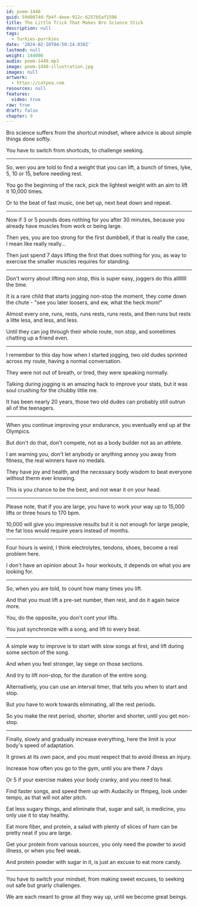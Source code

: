 ```yaml
---
id: poem-1440
guid: 59d0074d-fb4f-4eee-912c-6257b5af1596
title: The Little Trick That Makes Bro Science Stick
description: null
tags:
  - furkies-purrkies
date: '2024-02-10T04:50:24.030Z'
lastmod: null
weight: 144000
audio: poem-1440.mp3
image: poem-1440-illustration.jpg
images: null
artwork:
  - https://catpea.com
resources: null
features:
  video: true
raw: true
draft: false
chapter: 9
---
```


Bro science suffers from the shortcut mindset,
where advice is about simple things done softly.

You have to switch from shortcuts,
to challenge seeking.

---

So, wen you are told to find a weight that you can lift,
a bunch of times, lyke, 5, 10 or 15, before needing rest.

You go the beginning of the rack,
pick the lightest weight with an aim to lift it 10,000 times.

Or to the beat of fast music,
one bet up, next beat down and repeat.

---

Now if 3 or 5 pounds does nothing for you after 30 minutes,
because you already have muscles from work or being large.

Then yes, you are too strong for the first dumbbell,
if that is really the case, I mean like really really...

Then just spend 7 days lifting the first that does nothing for you,
as way to exercise the smaller muscles requires for standing.

---

Don't worry about lifting non stop, this is super easy,
joggers do this allllllll the time.

It is a rare child that starts jogging non-stop the moment,
they come down the chute - "see you later loosers, and ew, what the heck mom!"

Almost every one, runs, rests, runs rests, runs rests,
and then runs but rests a litte less, and less, and less.

Until they can jog through their whole route,
non stop, and sometimes chatting up a friend even.

---

I remember to this day how when I started jogging,
two old dudes sprinted across my route, having a normal conversation.

They were not out of breath, or tired,
they were speaking normally.

Talking during jogging is an amazing hack to improve your stats,
but it was soul crushing for the chubby little me.

It has been nearly 20 years,
those two old dudes can probably still outrun all of the teenagers.

---

When you continue improving your endurance,
you eventually end up at the Olympics.

But don't do that, don't compete,
not as a body builder not as an athlete.

I am warning you, don't let anybody or anything annoy you away from fitness,
the real winners have no medals.

They have joy and health,
and the necessary body wisdom to beat everyone without therm ever knowing.

This is you chance to be the best,
and not wear it on your head.

---

Please note, that if you are large,
you have to work your way up to 15,000 lifts or three hours to 170 bpm.

10,000 will give you impressive results but it is not enough for large people,
the fat loss would require years instead of months.

---

Four hours is weird, I think electrolytes,
tendons, shoes, become a real problem here.

I don't have an opinion about 3+ hour workouts,
it depends on what you are looking for.

---

So, when you are told,
to count how many times you lift.

And that you must lift a pre-set number,
then rest, and do it again twice more.

You, do the opposite,
you don't cont your lifts.

You just synchronize with a song,
and lift to every beat.

---

A simple way to improve is to start with slow songs at first,
and lift during some section of the song.

And when you feel stronger,
lay siege on those sections.

And try to lift non-stop,
for the duration of the entire song.

Alternatively, you can use an interval timer,
that tells you when to start and stop.

But you have to work towards eliminating,
all the rest periods.

So you make the rest period,
shorter, shorter and shorter, until you get non-stop.

---

Finally, slowly and gradually increase everything,
here the limit is your body's speed of adaptation.

It grows at its own pace,
and you must respect that to avoid illness an injury.

Increase how often you go to the gym,
until you are there 7 days

Or 5 if your exercise makes your body cranky,
and you need to heal.

Find faster songs, and speed them up with Audacity or ffmpeg,
look under tempo, as that will not alter pitch.

Eat less sugary things, and eliminate that,
sugar and salt, is medicine, you only use it to stay healthy.

Eat more fiber, and protein,
a salad with plenty of slices of ham can be pretty neat if you are large.

Get your protein from various sources,
you only need the powder to avoid illness, or when you feel weak.

And protein powder with sugar in it,
is just an excuse to eat more candy.

---

You have to switch your mindset, from making sweet excuses,
to seeking out safe but gnarly challenges.

We are each meant to grow all they way up,
until we become great beings.
